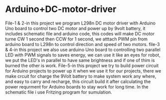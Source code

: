 # Arduino+DC-motor-driver
File-1 & 2-in this project we program L298n DC motor driver with Arduino Uno board to control two DC motor and power up by 9volt battery, it includes schematic file and arduino code, this codes will make DC motor turne CW 1 second then CCW for 1 second, we atttach PWM pin from arduino board to L298n to control direction and speed of two motors.
file-3 & 4-in this project we also use arduino Uno board to controlling two parallel LED with PWM signals to saves energy, we can use it like an eyes for robot, we put the LED's in parallel to have same brightness and if one of thim is burned the other is work.
File-5-in this project we try to build power circuit for Arduino projects to power up it when we use it for our projects, there we make crcuit for charge the 9Volt battery to make system work any where, and easy to carry and recharge, this circuit build it after calculating the power requrment for Arduino boards to stay work for long time.
In the schematic file  i use Fritzing program for sumulation.
